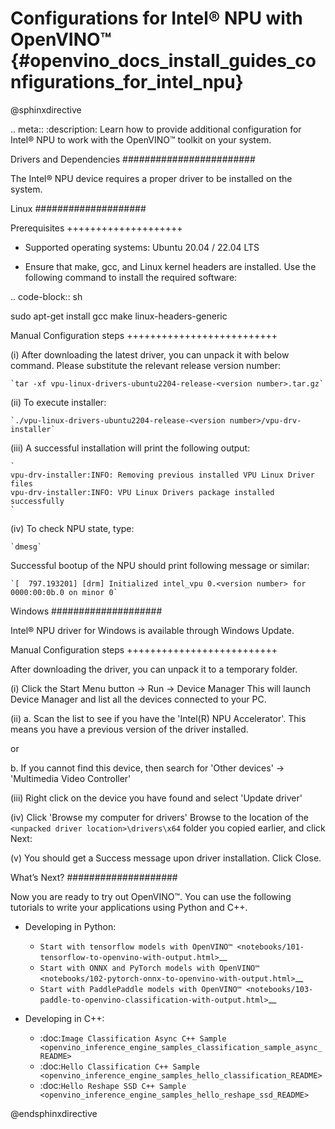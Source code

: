 # Configurations for Intel® NPU with OpenVINO™ {#openvino_docs_install_guides_configurations_for_intel_npu}

@sphinxdirective

.. meta::
   :description: Learn how to provide additional configuration for Intel® 
                 NPU to work with the OpenVINO™ toolkit on your system.



Drivers and Dependencies
########################


The Intel® NPU device requires a proper driver to be installed on the system.



Linux
####################

Prerequisites
++++++++++++++++++++


* Supported operating systems: Ubuntu 20.04 / 22.04 LTS

* Ensure that make, gcc, and Linux kernel headers are installed. Use the following command to install the required software:


.. code-block:: sh

   sudo apt-get install gcc make linux-headers-generic



Manual Configuration steps
++++++++++++++++++++++++++

(i) After downloading the latest driver, you can unpack it with below command. Please substitute the relevant release version number:

    `tar -xf vpu-linux-drivers-ubuntu2204-release-<version number>.tar.gz`

(ii) To execute installer:

    `./vpu-linux-drivers-ubuntu2204-release-<version number>/vpu-drv-installer`

(iii) A successful installation will print the following output:

    `
    vpu-drv-installer:INFO: Removing previous installed VPU Linux Driver files
    vpu-drv-installer:INFO: VPU Linux Drivers package installed successfully
    `

(iv) To check NPU state, type:

    `dmesg`

Successful bootup of the NPU should print following message or similar:

    `[  797.193201] [drm] Initialized intel_vpu 0.<version number> for 0000:00:0b.0 on minor 0`



Windows
####################

Intel® NPU driver for Windows is available through Windows Update.


Manual Configuration steps
++++++++++++++++++++++++++

After downloading the driver, you can unpack it to a temporary folder.

(i) Click the Start Menu button → Run -> Device Manager
    This will launch Device Manager and list all the devices connected to your PC.

(ii)
a. Scan the list to see if you have the 'Intel(R) NPU Accelerator'. This means you have a previous version of the driver installed.

or

b. If you cannot find this device, then search for 'Other devices' -> 'Multimedia Video Controller'

(iii) Right click on the device you have found and select 'Update driver'

(iv) Click 'Browse my computer for drivers'
    Browse to the location of the `<unpacked driver location>\drivers\x64` folder you copied earlier, and click Next:

(v) You should get a Success message upon driver installation. Click Close.




What’s Next?
####################

Now you are ready to try out OpenVINO™. You can use the following tutorials to write your applications using Python and C++.

* Developing in Python:

  * `Start with tensorflow models with OpenVINO™ <notebooks/101-tensorflow-to-openvino-with-output.html>`__
  * `Start with ONNX and PyTorch models with OpenVINO™ <notebooks/102-pytorch-onnx-to-openvino-with-output.html>`__
  * `Start with PaddlePaddle models with OpenVINO™ <notebooks/103-paddle-to-openvino-classification-with-output.html>`__

* Developing in C++:

  * :doc:`Image Classification Async C++ Sample <openvino_inference_engine_samples_classification_sample_async_README>`
  * :doc:`Hello Classification C++ Sample <openvino_inference_engine_samples_hello_classification_README>`
  * :doc:`Hello Reshape SSD C++ Sample <openvino_inference_engine_samples_hello_reshape_ssd_README>`

@endsphinxdirective

